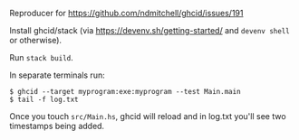 Reproducer for https://github.com/ndmitchell/ghcid/issues/191

Install ghcid/stack (via https://devenv.sh/getting-started/ and `devenv shell` or otherwise).

Run `stack build`.

In separate terminals run:

```
$ ghcid --target myprogram:exe:myprogram --test Main.main
$ tail -f log.txt
```

Once you touch `src/Main.hs`, ghcid will reload and in log.txt you'll see two timestamps being added.
